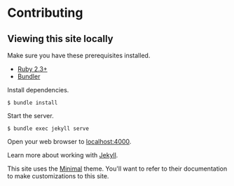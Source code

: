 # Contributing


## Viewing this site locally

Make sure you have these prerequisites installed.

- [Ruby 2.3+](https://www.ruby-lang.org/en/)
- [Bundler](https://bundler.io/)


Install dependencies.

    $ bundle install

Start the server.

    $ bundle exec jekyll serve

Open your web browser to [localhost:4000](http://localhost:4000).

Learn more about working with [Jekyll](https://jekyllrb.com/).

This site uses the [Minimal](https://github.com/pages-themes/minimal) theme.
You'll want to refer to their documentation to make customizations to this site.
